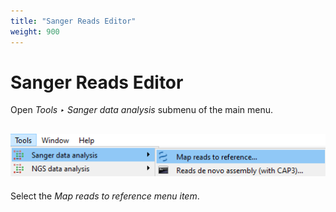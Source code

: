 ```yaml
---
title: "Sanger Reads Editor"
weight: 900
---
```



# Sanger Reads Editor

Open _Tools ‣ Sanger data analysis_ submenu of the main menu.

![](/images/65929756/107020607.png)
---------------------------------------

Select the _Map reads to reference menu item_.
